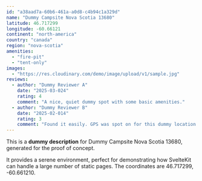 ```yaml
---
id: "a38aad7a-60b6-461a-a0d8-c4b94c1a329d"
name: "Dummy Campsite Nova Scotia 13680"
latitude: 46.717299
longitude: -60.66121
continent: "north-america"
country: "canada"
region: "nova-scotia"
amenities:
  - "fire-pit"
  - "tent-only"
images:
  - "https://res.cloudinary.com/demo/image/upload/v1/sample.jpg"
reviews:
  - author: "Dummy Reviewer A"
    date: "2025-03-024"
    rating: 4
    comment: "A nice, quiet dummy spot with some basic amenities."
  - author: "Dummy Reviewer B"
    date: "2025-02-014"
    rating: 3
    comment: "Found it easily. GPS was spot on for this dummy location."
---
```


This is a **dummy description** for Dummy Campsite Nova Scotia 13680, generated for the proof of concept.

It provides a serene environment, perfect for demonstrating how SvelteKit can handle a large number of static pages. The coordinates are 46.717299, -60.661210.
